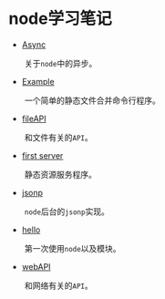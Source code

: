 # node学习笔记

- [Async](https://github.com/kongchenglc/learn-node/tree/master/Async)

&emsp;&emsp;关于`node`中的异步。  

- [Example](https://github.com/kongchenglc/learn-node/tree/master/Example)

&emsp;&emsp;一个简单的静态文件合并命令行程序。

- [fileAPI](https://github.com/kongchenglc/learn-node/tree/master/fileAPI)

&emsp;&emsp;和文件有关的`API`。  

- [first server](https://github.com/kongchenglc/learn-node/tree/master/first%20server)

&emsp;&emsp;静态资源服务程序。

- [jsonp](https://github.com/kongchenglc/learn-node/tree/master/jsonp)

&emsp;&emsp;`node`后台的`jsonp`实现。

- [hello](https://github.com/kongchenglc/learn-node/tree/master/hello)

&emsp;&emsp;第一次使用`node`以及模块。

- [webAPI](https://github.com/kongchenglc/learn-node/tree/master/webAPI)

&emsp;&emsp;和网络有关的`API`。